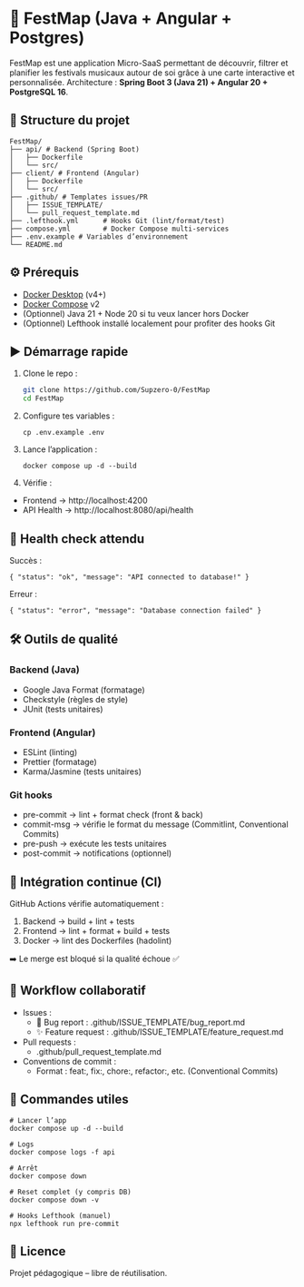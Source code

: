 # 🚀 FestMap (Java + Angular + Postgres)

FestMap est une application Micro-SaaS permettant de découvrir, filtrer et planifier les festivals musicaux autour de soi grâce à une carte interactive et personnalisée.
Architecture : **Spring Boot 3 (Java 21) + Angular 20 + PostgreSQL 16**.


## 📂 Structure du projet

```
FestMap/
├── api/ # Backend (Spring Boot)
│   ├── Dockerfile
│   └── src/
├── client/ # Frontend (Angular)
│   ├── Dockerfile
│   └── src/
├── .github/ # Templates issues/PR
│   ├── ISSUE_TEMPLATE/
│   └── pull_request_template.md
├── .lefthook.yml      # Hooks Git (lint/format/test)
├── compose.yml        # Docker Compose multi-services
├── .env.example # Variables d’environnement
└── README.md
```


## ⚙️ Prérequis
- [Docker Desktop](https://www.docker.com/products/docker-desktop/) (v4+)  
- [Docker Compose](https://docs.docker.com/compose/) v2  
- (Optionnel) Java 21 + Node 20 si tu veux lancer hors Docker  
- (Optionnel) Lefthook installé localement pour profiter des hooks Git

## ▶️ Démarrage rapide
1. Clone le repo :
   ```bash
   git clone https://github.com/Supzero-0/FestMap
   cd FestMap
    ```

2. Configure tes variables :
    ```
    cp .env.example .env
    ```

3. Lance l’application :
    ```
    docker compose up -d --build
    ```

4. Vérifie :
- Frontend → http://localhost:4200
- API Health → http://localhost:8080/api/health

## 🧪 Health check attendu

Succès :
```
{ "status": "ok", "message": "API connected to database!" }
```

Erreur :
```
{ "status": "error", "message": "Database connection failed" }
```

## 🛠️ Outils de qualité

### Backend (Java)
- Google Java Format (formatage)
- Checkstyle (règles de style)
- JUnit (tests unitaires)

### Frontend (Angular)
- ESLint (linting)
- Prettier (formatage)
- Karma/Jasmine (tests unitaires)

### Git hooks
- pre-commit → lint + format check (front & back)
- commit-msg → vérifie le format du message (Commitlint, Conventional Commits)
- pre-push → exécute les tests unitaires
- post-commit → notifications (optionnel)

## 🔄 Intégration continue (CI)

GitHub Actions vérifie automatiquement :
1. Backend → build + lint + tests
2. Frontend → lint + format + build + tests
3. Docker → lint des Dockerfiles (hadolint)

➡️ Le merge est bloqué si la qualité échoue ✅

## 📌 Workflow collaboratif

- Issues :
    - 🐞 Bug report : .github/ISSUE_TEMPLATE/bug_report.md
    - ✨ Feature request : .github/ISSUE_TEMPLATE/feature_request.md
- Pull requests :
    - .github/pull_request_template.md
- Conventions de commit :
    - Format : feat:, fix:, chore:, refactor:, etc. (Conventional Commits)

## 🧹 Commandes utiles

```
# Lancer l’app
docker compose up -d --build

# Logs
docker compose logs -f api

# Arrêt
docker compose down

# Reset complet (y compris DB)
docker compose down -v

# Hooks Lefthook (manuel)
npx lefthook run pre-commit
```

## 📜 Licence

Projet pédagogique – libre de réutilisation.